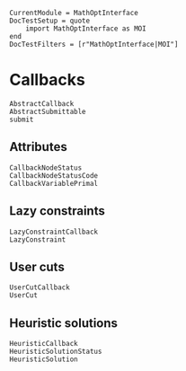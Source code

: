```@meta
CurrentModule = MathOptInterface
DocTestSetup = quote
    import MathOptInterface as MOI
end
DocTestFilters = [r"MathOptInterface|MOI"]
```

# Callbacks

```@docs
AbstractCallback
AbstractSubmittable
submit
```

## Attributes

```@docs
CallbackNodeStatus
CallbackNodeStatusCode
CallbackVariablePrimal
```

## Lazy constraints

```@docs
LazyConstraintCallback
LazyConstraint
```

## User cuts

```@docs
UserCutCallback
UserCut
```

## Heuristic solutions

```@docs
HeuristicCallback
HeuristicSolutionStatus
HeuristicSolution
```
